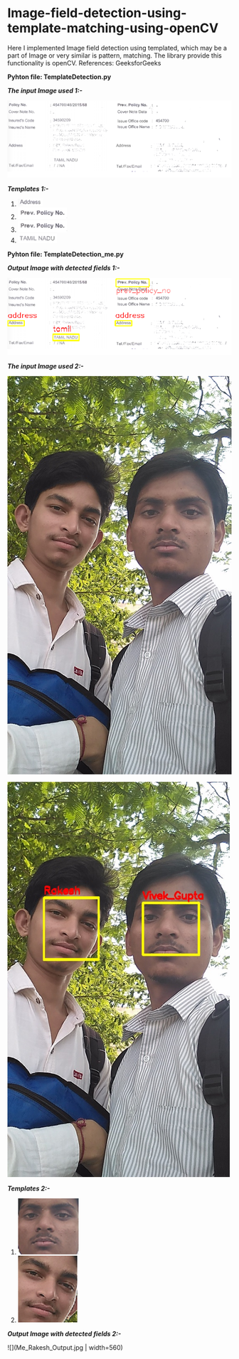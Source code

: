 # Image-field-detection-using-template-matching-using-openCV
Here I implemented Image field detection using templated, which may be a part of Image or very similar is pattern, matching. The library provide this functionality is openCV.
References: GeeksforGeeks

**Pyhton file: TemplateDetection.py**

***The input Image used 1:-***

![](doc.png)

***Templates 1:-***

1. ![](doc_address.png)
2. ![](doc_prev_policy.png)
3. ![](doc_prev_policy.png)
4. ![](tamil.PNG)


**Pyhton file: TemplateDetection_me.py**

***Output Image with detected fields 1:-***

![](Document_Output.png)

***The input Image used 2:-***

![](me2.jpg)

<img src="https://github.com/VivekKrG/Image-field-detection-using-template-matching-using-openCV/blob/master/Me_Rakesh_Output.jpg" width="500">

***Templates 2:-***

1. ![](me.png)
2. ![](rakesh.png)

***Output Image with detected fields 2:-***

![](Me_Rakesh_Output.jpg | width=560)
